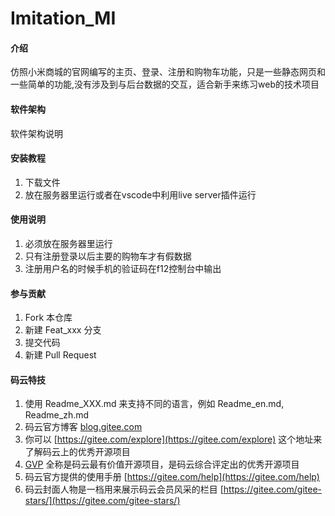 # Imitation_MI

#### 介绍
仿照小米商城的官网编写的主页、登录、注册和购物车功能，只是一些静态网页和一些简单的功能,没有涉及到与后台数据的交互，适合新手来练习web的技术项目

#### 软件架构
软件架构说明


#### 安装教程

1.  下载文件
2.  放在服务器里运行或者在vscode中利用live server插件运行

#### 使用说明

1.  必须放在服务器里运行
2.  只有注册登录以后主要的购物车才有假数据
3.  注册用户名的时候手机的验证码在f12控制台中输出

#### 参与贡献

1.  Fork 本仓库
2.  新建 Feat_xxx 分支
3.  提交代码
4.  新建 Pull Request


#### 码云特技

1.  使用 Readme\_XXX.md 来支持不同的语言，例如 Readme\_en.md, Readme\_zh.md
2.  码云官方博客 [blog.gitee.com](https://blog.gitee.com)
3.  你可以 [https://gitee.com/explore](https://gitee.com/explore) 这个地址来了解码云上的优秀开源项目
4.  [GVP](https://gitee.com/gvp) 全称是码云最有价值开源项目，是码云综合评定出的优秀开源项目
5.  码云官方提供的使用手册 [https://gitee.com/help](https://gitee.com/help)
6.  码云封面人物是一档用来展示码云会员风采的栏目 [https://gitee.com/gitee-stars/](https://gitee.com/gitee-stars/)
